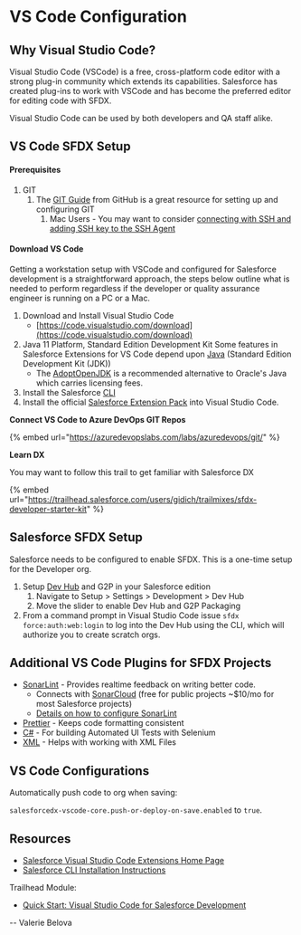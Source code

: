 # VS Code Configuration

## Why Visual Studio Code?

Visual Studio Code \(VSCode\) is a free, cross-platform code editor with a strong plug-in community which extends its capabilities. Salesforce has created plug-ins to work with VSCode and has become the preferred editor for editing code with SFDX.

Visual Studio Code can be used by both developers and QA staff alike.

## VS Code SFDX Setup

#### Prerequisites

1. GIT
   1. The [GIT Guide](https://help.github.com/en/github/getting-started-with-github/set-up-git#setting-up-git) from GitHub is a great resource for setting up and configuring GIT
      1. Mac Users - You may want to consider [connecting with SSH and adding SSH key to the SSH Agent](https://help.github.com/en/github/authenticating-to-github/generating-a-new-ssh-key-and-adding-it-to-the-ssh-agent)

#### Download VS Code

Getting a workstation setup with VSCode and configured for Salesforce development is a straightforward approach, the steps below outline what is needed to perform regardless if the developer or quality assurance engineer is running on a PC or a Mac.

1. Download and Install Visual Studio Code
   * [https://code.visualstudio.com/download](https://code.visualstudio.com/download)
2. Java 11 Platform, Standard Edition Development Kit Some features in Salesforce Extensions for VS Code depend upon [Java](https://forcedotcom.github.io/salesforcedx-vscode/articles/getting-started/java-setup) \(Standard Edition Development Kit \(JDK\)\) 
   * The [AdoptOpenJDK](https://developer.salesforce.com/tools/vscode/en/getting-started/java-setup/#adoptopenjdk) is a recommended alternative to Oracle's Java which carries licensing fees.
3. Install the Salesforce [CLI](https://developer.salesforce.com/tools/sfdxcli)
4. Install the official [Salesforce Extension Pack](https://marketplace.visualstudio.com/items?itemName=salesforce.salesforcedx-vscode#overview) into Visual Studio Code.

**Connect VS Code to Azure DevOps GIT Repos** 

{% embed url="https://azuredevopslabs.com/labs/azuredevops/git/" %}

**Learn DX**

You may want to follow this trail to get familiar with Salesforce DX

{% embed url="https://trailhead.salesforce.com/users/gidich/trailmixes/sfdx-developer-starter-kit" %}





## Salesforce SFDX Setup

Salesforce needs to be configured to enable SFDX. This is a one-time setup for the Developer org.

1. Setup [Dev Hub](https://developer.salesforce.com/docs/atlas.en-us.216.0.sfdx_setup.meta/sfdx_setup/sfdx_setup_enable_devhub.htm) and G2P in your Salesforce edition
   1. Navigate to Setup &gt; Settings &gt; Development &gt; Dev Hub
   2. Move the slider to enable Dev Hub and G2P Packaging
2. From a command prompt in Visual Studio Code issue `sfdx force:auth:web:login` to log into the Dev Hub using the CLI, which will authorize you to create scratch orgs.

## Additional VS Code Plugins for SFDX Projects

* [SonarLint](https://marketplace.visualstudio.com/items?itemName=SonarSource.sonarlint-vscode) - Provides realtime feedback on writing better code. 
  * Connects with [SonarCloud](https://sonarcloud.io/) \(free for public projects ~$10/mo for most Salesforce projects\)
  * [Details on how to configure SonarLint](../extras/sonarcloud-sonarlint.md#sonarlint-installation-guide)
* [Prettier](https://marketplace.visualstudio.com/items?itemName=esbenp.prettier-vscode)  - Keeps code formatting consistent
* [C\#](https://marketplace.visualstudio.com/items?itemName=ms-vscode.csharp) - For building Automated UI Tests with Selenium
* [XML](https://marketplace.visualstudio.com/items?itemName=redhat.vscode-xml) - Helps with working with XML Files

## VS Code Configurations

Automatically push code to org when saving:

`salesforcedx-vscode-core.push-or-deploy-on-save.enabled` to `true`.

## Resources

* [Salesforce Visual Studio Code Extensions Home Page](https://developer.salesforce.com/tools/extension_vscode)
* [Salesforce CLI Installation Instructions](https://developer.salesforce.com/docs/atlas.en-us.sfdx_setup.meta/sfdx_setup/sfdx_setup_install_cli.htm#sfdx_setup_install_cli)

Trailhead Module:

* [Quick Start: Visual Studio Code for Salesforce Development](https://trailhead.salesforce.com/content/learn/projects/quickstart-vscode-salesforce)

-- Valerie Belova  


